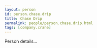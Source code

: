 ```yaml
---
layout: person
id: person.chase.drip
title: Chase Drip
permalink: people/person.chase.drip.html
tags: [company.crane]
---
```


Person details...